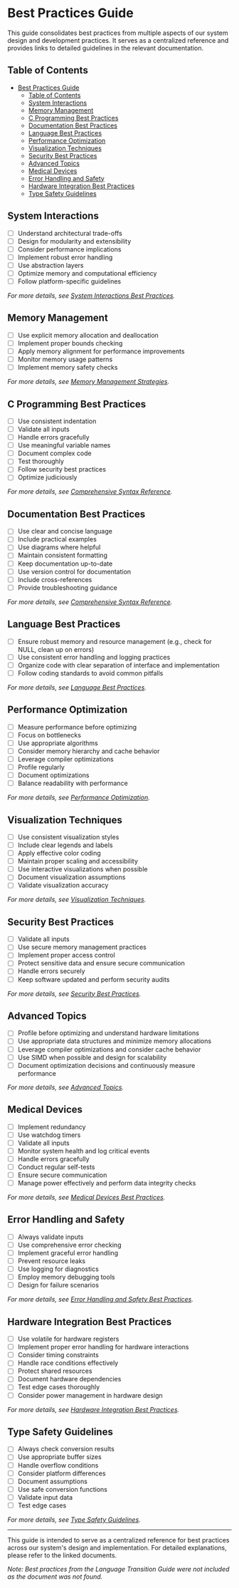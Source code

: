# Best Practices Guide

This guide consolidates best practices from multiple aspects of our system design and development practices. It serves as a centralized reference and provides links to detailed guidelines in the relevant documentation.

## Table of Contents

- [Best Practices Guide](#best-practices-guide)
  - [Table of Contents](#table-of-contents)
  - [System Interactions](#system-interactions)
  - [Memory Management](#memory-management)
  - [C Programming Best Practices](#c-programming-best-practices)
  - [Documentation Best Practices](#documentation-best-practices)
  - [Language Best Practices](#language-best-practices)
  - [Performance Optimization](#performance-optimization)
  - [Visualization Techniques](#visualization-techniques)
  - [Security Best Practices](#security-best-practices)
  - [Advanced Topics](#advanced-topics)
  - [Medical Devices](#medical-devices)
  - [Error Handling and Safety](#error-handling-and-safety)
  - [Hardware Integration Best Practices](#hardware-integration-best-practices)
  - [Type Safety Guidelines](#type-safety-guidelines)

## System Interactions

- [ ] Understand architectural trade-offs
- [ ] Design for modularity and extensibility
- [ ] Consider performance implications
- [ ] Implement robust error handling
- [ ] Use abstraction layers
- [ ] Optimize memory and computational efficiency
- [ ] Follow platform-specific guidelines

_For more details, see [System Interactions Best Practices](../optimization_techniques/system-interactions.md)._

## Memory Management

- [ ] Use explicit memory allocation and deallocation
- [ ] Implement proper bounds checking
- [ ] Apply memory alignment for performance improvements
- [ ] Monitor memory usage patterns
- [ ] Implement memory safety checks

_For more details, see [Memory Management Strategies](../optimization_techniques/memory-management-strategies.md)._

## C Programming Best Practices

- [ ] Use consistent indentation
- [ ] Validate all inputs
- [ ] Handle errors gracefully
- [ ] Use meaningful variable names
- [ ] Document complex code
- [ ] Test thoroughly
- [ ] Follow security best practices
- [ ] Optimize judiciously

_For more details, see [Comprehensive Syntax Reference](../language_guides/comprehensive-syntax-reference.md)._

## Documentation Best Practices

- [ ] Use clear and concise language
- [ ] Include practical examples
- [ ] Use diagrams where helpful
- [ ] Maintain consistent formatting
- [ ] Keep documentation up-to-date
- [ ] Use version control for documentation
- [ ] Include cross-references
- [ ] Provide troubleshooting guidance

_For more details, see [Comprehensive Syntax Reference](../language_guides/comprehensive-syntax-reference.md)._

## Language Best Practices

- [ ] Ensure robust memory and resource management (e.g., check for NULL, clean up on errors)
- [ ] Use consistent error handling and logging practices
- [ ] Organize code with clear separation of interface and implementation
- [ ] Follow coding standards to avoid common pitfalls

_For more details, see [Language Best Practices](../language_guides/language-best-practices.md)._

## Performance Optimization

- [ ] Measure performance before optimizing
- [ ] Focus on bottlenecks
- [ ] Use appropriate algorithms
- [ ] Consider memory hierarchy and cache behavior
- [ ] Leverage compiler optimizations
- [ ] Profile regularly
- [ ] Document optimizations
- [ ] Balance readability with performance

_For more details, see [Performance Optimization](../optimization_techniques/performance-optimization.md)._

## Visualization Techniques

- [ ] Use consistent visualization styles
- [ ] Include clear legends and labels
- [ ] Apply effective color coding
- [ ] Maintain proper scaling and accessibility
- [ ] Use interactive visualizations when possible
- [ ] Document visualization assumptions
- [ ] Validate visualization accuracy

_For more details, see [Visualization Techniques](../optimization_techniques/visualization-techniques.md)._

## Security Best Practices

- [ ] Validate all inputs
- [ ] Use secure memory management practices
- [ ] Implement proper access control
- [ ] Protect sensitive data and ensure secure communication
- [ ] Handle errors securely
- [ ] Keep software updated and perform security audits

_For more details, see [Security Best Practices](../language_guides/security-best-practices.md)._

## Advanced Topics

- [ ] Profile before optimizing and understand hardware limitations
- [ ] Use appropriate data structures and minimize memory allocations
- [ ] Leverage compiler optimizations and consider cache behavior
- [ ] Use SIMD when possible and design for scalability
- [ ] Document optimization decisions and continuously measure performance

_For more details, see [Advanced Topics](../language_guides/advanced-topics.md)._

## Medical Devices

- [ ] Implement redundancy
- [ ] Use watchdog timers
- [ ] Validate all inputs
- [ ] Monitor system health and log critical events
- [ ] Handle errors gracefully
- [ ] Conduct regular self-tests
- [ ] Ensure secure communication
- [ ] Manage power effectively and perform data integrity checks

_For more details, see [Medical Devices Best Practices](../overview/medical-devices.md)._

## Error Handling and Safety

- [ ] Always validate inputs
- [ ] Use comprehensive error checking
- [ ] Implement graceful error handling
- [ ] Prevent resource leaks
- [ ] Use logging for diagnostics
- [ ] Employ memory debugging tools
- [ ] Design for failure scenarios

_For more details, see [Error Handling and Safety Best Practices](../language_guides/error-handling-and-safety.md)._

## Hardware Integration Best Practices

- [ ] Use volatile for hardware registers
- [ ] Implement proper error handling for hardware interactions
- [ ] Consider timing constraints
- [ ] Handle race conditions effectively
- [ ] Protect shared resources
- [ ] Document hardware dependencies
- [ ] Test edge cases thoroughly
- [ ] Consider power management in hardware design

_For more details, see [Hardware Integration Best Practices](../optimization_techniques/hardware-integration.md)._

## Type Safety Guidelines

- [ ] Always check conversion results
- [ ] Use appropriate buffer sizes
- [ ] Handle overflow conditions
- [ ] Consider platform differences
- [ ] Document assumptions
- [ ] Use safe conversion functions
- [ ] Validate input data
- [ ] Test edge cases

_For more details, see [Type Safety Guidelines](../language_guides/type-conversions.md)._

---

This guide is intended to serve as a centralized reference for best practices across our system's design and implementation. For detailed explanations, please refer to the linked documents.

_Note: Best practices from the Language Transition Guide were not included as the document was not found._

